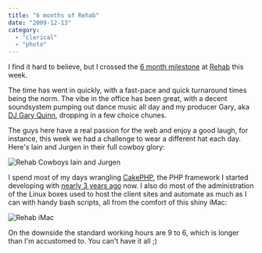 ```yaml
---
title: "6 months of Rehab"
date: "2009-12-13"
category:
  - "clerical"
  - "photo"
---
```


I find it hard to believe, but I crossed the [6 month milestone](/2009/06/16/developer-rehab/) at [Rehab](http://rehabstudio.com/) this week.

The time has went in quickly, with a fast-pace and quick turnaround times being the norm. The vibe in the office has been great, with a decent soundsystem pumping out dance music all day and my producer Gary, aka [DJ Gary Quinn](http://djgaryquinn.com/), dropping in a few choice chunes.

The guys here have a real passion for the web and enjoy a good laugh, for instance, this week we had a challenge to wear a different hat each day. Here's Iain and Jurgen in their full cowboy glory:

![](/wp-content/uploads/2009/12/rehab_cowboys_iain_and_jurgen-400x300l.jpg "Rehab Cowboys Iain and Jurgen")

I spend most of my days wrangling [CakePHP](http://cakephp.org), the PHP framework I started developing with [nearly 3 years ago](/2007/02/07/cakephp/) now. I also do most of the administration of the Linux boxes used to host the client sites and automate as much as I can with handy bash scripts, all from the comfort of this shiny iMac:

![](/wp-content/uploads/2009/12/rehab_imac_300x400.jpg "Rehab iMac")

On the downside the standard working hours are 9 to 6, which is longer than I'm accustomed to. You can't have it all ;)

